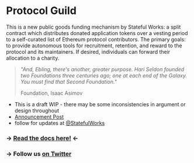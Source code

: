 # Protocol Guild

This is a new public goods funding mechanism by Stateful Works: a split contract which distributes donated application tokens over a vesting period to a self-curated list of Ethereum protocol contributors. The primary goals: to provide autonomous tools for recruitment, retention, and reward to the protocol and its maintainers. If desired, individuals can forward their allocation to a charity.

> *"And, Ebling, there's another, greater purpose. Hari Seldon founded two Foundations three centuries ago; one at each end of the Galaxy. You must find that Second Foundation."*
>
> Foundation, Isaac Asimov

- This is a draft WIP - there may be some inconsistencies in argument or design throughout
- [Announcement Post](https://stateful.mirror.xyz/mEDvFXGCKdDhR-N320KRtsq60Y2OPk8rHcHBCFVryXY)
- follow for updates at [@StatefulWorks](https://twitter.com/StatefulWorks)

### → [Read the docs here!](https://protocol-guild.readthedocs.io/en/latest/index.html#) ←
### → Follow us [on Twitter](https://twitter.com/protocolguild)
